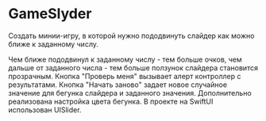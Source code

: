 # GameSlyder
Создать минии-игру, в которой нужно пододвинуть слайдер как можно ближе к заданному числу.

Чем ближе пододвинул к заданному числу - тем больше очков, чем дальше от заданного числа - тем больше ползунок слайдера становится прозрачным. 
Кнопка "Проверь меня" вызывает алерт контроллер с результатами. 
Кнопка "Начать заново" задает новое случайное значение для бегунка слайдера и заданного значения. 
Дополнительно реализована настройка цвета бегунка.
В проекте на SwiftUI использован UISlider.
